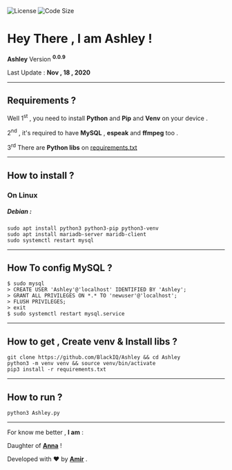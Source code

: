 <html>
  <body>
    <img src="https://img.shields.io/github/license/BlackIQ/Ashley?style=flat-square" alt="License"/>
    <img src="https://img.shields.io/github/languages/code-size/BlackIQ/Ashley?style=flat-square" alt="Code Size"/>
    <h1>Hey There , I am Ashley !</h1>
    <p><b>Ashley</b> Version <sup><b>0.0.9</b></sup></p>
    <p>Last Update : <b>Nov , 18 , 2020</b></p>
    <hr>
    <h2>Requirements ?</h2>
    <p>Well 1<sup>st</sup> , you need to install <b>Python</b> and <b>Pip</b> and <b>Venv</b> on your device .</p>
    <p>2<sup>nd</sup> , it's required to have <b>MySQL</b> , <b>espeak</b> and <b>ffmpeg</b> too .</p>
    <p>3<sup>rd</sup> There are <b>Python libs</b> on <a href="https://github.com/BlackIQ/Ashley/blob/main/requirements.txt">requirements.txt</a></p>
    <hr>
    <h2>How to install ?</h2>
    <h3>On Linux</h3>
    <h5>Debian : </h5>
    <code>sudo apt install python3 python3-pip python3-venv</code>
    <br>
    <code>sudo apt install mariadb-server maridb-client</code>
    <br>
    <code>sudo systemctl restart mysql</code>
    <hr>
    <h2>How To config MySQL ?</h2>
    <code>$ sudo mysql</code>
    <br>
    <code>> CREATE USER 'Ashley'@'localhost' IDENTIFIED BY 'Ashley';</code>
    <br>
    <code>> GRANT ALL PRIVILEGES ON *.* TO 'newuser'@'localhost';</code>
    <br>
    <code>> FLUSH PRIVILEGES;</code>
    <br>
    <code>> exit</code>
    <br>
    <code>$ sudo systemctl restart mysql.service</code>
    <hr>
    <h2>How to get , Create venv & Install libs ?</h2>
    <code>git clone https://github.com/BlackIQ/Ashley && cd Ashley</code>
    <br>
    <code>python3 -m venv venv && source venv/bin/activate</code>
    <br>
    <code>pip3 install -r requirements.txt</code>
    <hr>
    <h2>How to run ?</h2>
    <code>python3 Ashley.py</code>
    <hr>
    <p>For know me better , <b>I am</b> :</p>
    <p>Daughter of <b><a href="https://github.com/Annahita2004">Anna</a></b> !</p>
    <p>Developed with &hearts; by <b><a href="https://github.com/BlackIQ">Amir</a></b> .<p>
  </body>
</html>
